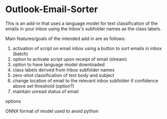 # Outlook-Email-Sorter
This is an add-in that uses a language model for text classification of the emails in your inbox using the Inbox's subfolder names as the class labels.

Main features/goals of the intended add in  are as follows:

1. activation of script on email inbox using a button to sort emails in inbox (batch)
2. option to activate script upon receipt of email (stream)
4. option to have language model downloaded
5. class labels derived from Inbox subfolder names
6. zero-shot classification of text body and subject
7. change location of email to the relevant inbox subfolder if confidence above set threshold (option?)
8. maintain unread status of email 


options

ONNX format of model used to avoid python
